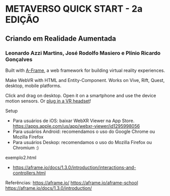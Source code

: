 # METAVERSO QUICK START - 2a EDIÇÃO

## Criando em Realidade Aumentada

### Leonardo Azzi Martins, José Rodolfo Masiero e Plínio Ricardo Gonçalves

Built with [A-Frame](https://aframe.io), a web framework for building virtual reality experiences.

Make WebVR with HTML and Entity-Component. Works on Vive, Rift, Quest, desktop, mobile platforms.

Click and drag on desktop. Open it on a smartphone and use the device motion sensors. Or [plug in a VR headset](https://aframe.io/docs/0.8.0/introduction/vr-headsets-and-webvr-browsers.html)!

Setup

- Para usuários de iOS: baixar WebXR Viewer na App Store.
https://apps.apple.com/us/app/webxr-viewer/id1295998056
- Para usuários Android: recomendamos o uso do Google Chrome ou Mozilla Firefox
- Para usuários Deskop: recomendamos o uso do Mozilla Firefox ou Chromium :)

exemplo2.html

- https://aframe.io/docs/1.3.0/introduction/interactions-and-controllers.html

Referências:
https://aframe.io/
https://aframe.io/aframe-school
https://aframe.io/docs/1.3.0/introduction/
